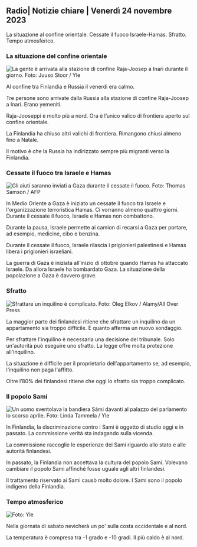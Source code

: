 ## Radio\| Notizie chiare \| Venerdì 24 novembre 2023

La situazione al confine orientale. Cessate il fuoco Israele-Hamas. Sfratto. Tempo atmosferico.

### La situazione del confine orientale

![La gente è arrivata alla stazione di confine Raja-Joosep a Inari durante il giorno. Foto: Juuso Stoor / Yle](https://images.cdn.yle.fi/image/upload/c_crop,h_3368,w_5986,x_0,y_0/ar_1.7777777777777777,c_fill,g_faces,h_675,w_1200/dpr_1.0/q_auto:eco/f_auto/fl_lossy/v1700827102/39-120618465608fd4818b7)

Al confine tra Finlandia e Russia il venerdì era calmo.

Tre persone sono arrivate dalla Russia alla stazione di confine Raja-Joosep a Inari. Erano yemeniti.

Raja-Jooseppi è molto più a nord. Ora è l’unico valico di frontiera aperto sul confine orientale.

La Finlandia ha chiuso altri valichi di frontiera. Rimangono chiusi almeno fino a Natale.

Il motivo è che la Russia ha indirizzato sempre più migranti verso la Finlandia.

### Cessate il fuoco tra Israele e Hamas

![Gli aiuti saranno inviati a Gaza durante il cessate il fuoco. Foto: Thomas Samson / AFP](https://images.cdn.yle.fi/image/upload/c_crop,h_2879,w_5119,x_0,y_533/ar_1.777777777777777,c_fill,g_faces,h_675,w_1200/dpr_1.0/q_auto:eco/f_auto/fl_lossy/v1700822253/39-120580865603d3467a7a)

In Medio Oriente a Gaza è iniziato un cessate il fuoco tra Israele e l'organizzazione terroristica Hamas. Ci vorranno almeno quattro giorni. Durante il cessate il fuoco, Israele e Hamas non combattono.

Durante la pausa, Israele permette ai camion di recarsi a Gaza per portare, ad esempio, medicine, cibo e benzina.

Durante il cessate il fuoco, Israele rilascia i prigionieri palestinesi e Hamas libera i prigionieri israeliani.

La guerra di Gaza è iniziata all’inizio di ottobre quando Hamas ha attaccato Israele. Da allora Israele ha bombardato Gaza. La situazione della popolazione a Gaza è davvero grave.

### Sfratto

![Sfrattare un inquilino è complicato. Foto: Oleg Elkov / Alamy/All Over Press](https://images.cdn.yle.fi/image/upload/c_crop,h_3182,w_5657,x_121,y_740/ar_1.7777777777777777,c_fill,g_faces,h_675,w_1200/dpr_1.0/q_auto:eco/f_auto/fl_lossy/v1698135288/39-115380264d2449083906)

La maggior parte dei finlandesi ritiene che sfrattare un inquilino da un appartamento sia troppo difficile. È quanto afferma un nuovo sondaggio.

Per sfrattare l'inquilino è necessaria una decisione del tribunale. Solo un'autorità può eseguire uno sfratto. La legge offre molta protezione all'inquilino.

La situazione è difficile per il proprietario dell'appartamento se, ad esempio, l'inquilino non paga l'affitto.

Oltre l’80% dei finlandesi ritiene che oggi lo sfratto sia troppo complicato.

### Il popolo Sami

![Un uomo sventolava la bandiera Sámi davanti al palazzo del parlamento lo scorso aprile. Foto: Linda Tammela / Yle](https://images.cdn.yle.fi/image/upload/c_crop,h_659,w_1173,x_0,y_133/ar_1.7777777777777777,c_fill,g_faces,h_675,w_1200/dpr_1.0/q_auto:eco/f_auto/fl_lossy/v1693572536/39-10986686437da2797694)

In Finlandia, la discriminazione contro i Sami è oggetto di studio oggi e in passato. La commissione verità sta indagando sulla vicenda.

La commissione raccoglie le esperienze dei Sami riguardo allo stato e alle autorità finlandesi.

In passato, la Finlandia non accettava la cultura del popolo Sami. Volevano cambiare il popolo Sami affinché fosse uguale agli altri finlandesi.

Il trattamento riservato ai Sami causò molto dolore. I Sami sono il popolo indigeno della Finlandia.

### Tempo atmosferico

![ Foto: Yle](https://images.cdn.yle.fi/image/upload/c_crop,h_1080,w_1919,x_0,y_0/ar_1.7777777777777777,c_fill,g_faces,h_675,w_1200/dpr_1.0/q_auto:eco/f_auto/fl_lossy/v1700835658/39-12063856560b12785459)

Nella giornata di sabato nevicherà un po' sulla costa occidentale e al nord.

La temperatura è compresa tra -1 grado e -10 gradi. Il più caldo è al nord.